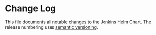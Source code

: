 # Change Log

This file documents all notable changes to the Jenkins Helm Chart.
The release numbering uses [semantic versioning](http://semver.org).